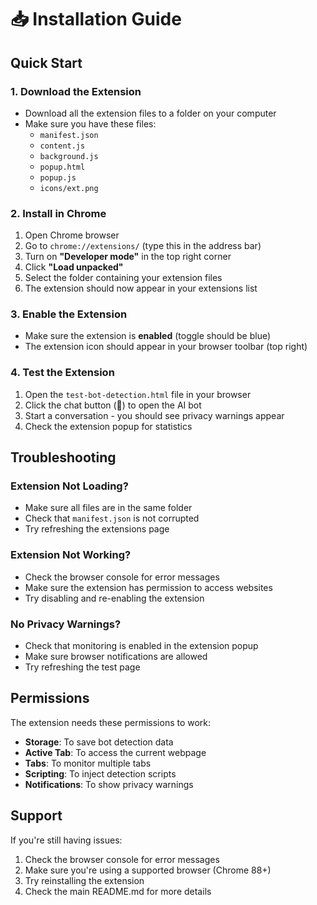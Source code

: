 # 📥 Installation Guide

## Quick Start

### 1. Download the Extension
- Download all the extension files to a folder on your computer
- Make sure you have these files:
  - `manifest.json`
  - `content.js`
  - `background.js`
  - `popup.html`
  - `popup.js`
  - `icons/ext.png`

### 2. Install in Chrome
1. Open Chrome browser
2. Go to `chrome://extensions/` (type this in the address bar)
3. Turn on **"Developer mode"** in the top right corner
4. Click **"Load unpacked"**
5. Select the folder containing your extension files
6. The extension should now appear in your extensions list

### 3. Enable the Extension
- Make sure the extension is **enabled** (toggle should be blue)
- The extension icon should appear in your browser toolbar (top right)

### 4. Test the Extension
1. Open the `test-bot-detection.html` file in your browser
2. Click the chat button (💬) to open the AI bot
3. Start a conversation - you should see privacy warnings appear
4. Check the extension popup for statistics

## Troubleshooting

### Extension Not Loading?
- Make sure all files are in the same folder
- Check that `manifest.json` is not corrupted
- Try refreshing the extensions page

### Extension Not Working?
- Check the browser console for error messages
- Make sure the extension has permission to access websites
- Try disabling and re-enabling the extension

### No Privacy Warnings?
- Check that monitoring is enabled in the extension popup
- Make sure browser notifications are allowed
- Try refreshing the test page

## Permissions

The extension needs these permissions to work:
- **Storage**: To save bot detection data
- **Active Tab**: To access the current webpage
- **Tabs**: To monitor multiple tabs
- **Scripting**: To inject detection scripts
- **Notifications**: To show privacy warnings

## Support

If you're still having issues:
1. Check the browser console for error messages
2. Make sure you're using a supported browser (Chrome 88+)
3. Try reinstalling the extension
4. Check the main README.md for more details
